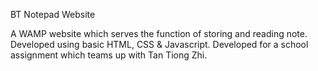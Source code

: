 BT Notepad Website

A WAMP website which serves the function of storing and reading note. Developed using basic HTML, CSS & Javascript.
Developed for a school assignment which teams up with Tan Tiong Zhi.
